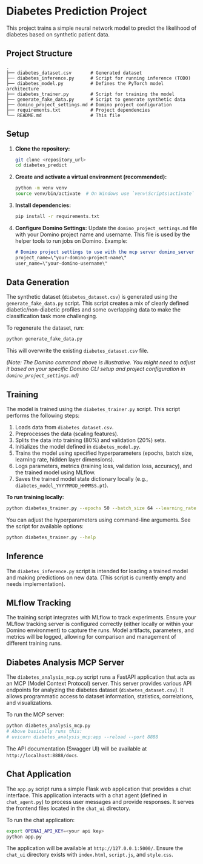# Diabetes Prediction Project

This project trains a simple neural network model to predict the likelihood of diabetes based on synthetic patient data.

## Project Structure

```
.
├── diabetes_dataset.csv       # Generated dataset
├── diabetes_inference.py      # Script for running inference (TODO)
├── diabetes_model.py          # Defines the PyTorch model architecture
├── diabetes_trainer.py        # Script for training the model
├── generate_fake_data.py      # Script to generate synthetic data
├── domino_project_settings.md # Domino project configuration
├── requirements.txt           # Project dependencies
└── README.md                  # This file
```

## Setup

1.  **Clone the repository:**
    ```bash
    git clone <repository_url>
    cd diabetes_predict
    ```

2.  **Create and activate a virtual environment (recommended):**
    ```bash
    python -m venv venv
    source venv/bin/activate  # On Windows use `venv\Scripts\activate`
    ```

3.  **Install dependencies:**
    ```bash
    pip install -r requirements.txt
    ```

4.  **Configure Domino Settings:**
    Update the `domino_project_settings.md` file with your Domino project name and username. This file is used by the helper tools to run jobs on Domino. Example:
    ```markdown
    # Domino project settings to use with the mcp server domino_server and its job runner functions
    project_name=\"your-domino-project-name\"
    user_name=\"your-domino-username\"
    ```

## Data Generation

The synthetic dataset (`diabetes_dataset.csv`) is generated using the `generate_fake_data.py` script. This script creates a mix of clearly defined diabetic/non-diabetic profiles and some overlapping data to make the classification task more challenging.

To regenerate the dataset, run:
```bash
python generate_fake_data.py
```
This will overwrite the existing `diabetes_dataset.csv` file.


*(Note: The Domino command above is illustrative. You might need to adjust it based on your specific Domino CLI setup and project configuration in `domino_project_settings.md`)*

## Training

The model is trained using the `diabetes_trainer.py` script. This script performs the following steps:
1.  Loads data from `diabetes_dataset.csv`.
2.  Preprocesses the data (scaling features).
3.  Splits the data into training (80%) and validation (20%) sets.
4.  Initializes the model defined in `diabetes_model.py`.
5.  Trains the model using specified hyperparameters (epochs, batch size, learning rate, hidden layer dimensions).
6.  Logs parameters, metrics (training loss, validation loss, accuracy), and the trained model using MLflow.
7.  Saves the trained model state dictionary locally (e.g., `diabetes_model_YYYYMMDD_HHMMSS.pt`).

**To run training locally:**
```bash
python diabetes_trainer.py --epochs 50 --batch_size 64 --learning_rate 0.001
```
You can adjust the hyperparameters using command-line arguments. See the script for available options:
```bash
python diabetes_trainer.py --help
```

## Inference

The `diabetes_inference.py` script is intended for loading a trained model and making predictions on new data. (This script is currently empty and needs implementation).

## MLflow Tracking

The training script integrates with MLflow to track experiments. Ensure your MLflow tracking server is configured correctly (either locally or within your Domino environment) to capture the runs. Model artifacts, parameters, and metrics will be logged, allowing for comparison and management of different training runs.

## Diabetes Analysis MCP Server

The `diabetes_analysis_mcp.py` script runs a FastAPI application that acts as an MCP (Model Context Protocol) server. This server provides various API endpoints for analyzing the diabetes dataset (`diabetes_dataset.csv`). It allows programmatic access to dataset information, statistics, correlations, and visualizations.

To run the MCP server:
```bash
python diabetes_analysis_mcp.py
# Above basically runs this:
# uvicorn diabetes_analysis_mcp:app --reload --port 8888
```
The API documentation (Swagger UI) will be available at `http://localhost:8888/docs`.

## Chat Application

The `app.py` script runs a simple Flask web application that provides a chat interface. This application interacts with a chat agent (defined in `chat_agent.py`) to process user messages and provide responses. It serves the frontend files located in the `chat_ui` directory.

To run the chat application:
```bash
export OPENAI_API_KEY=<your api key>
python app.py
```
The application will be available at `http://127.0.0.1:5000/`. Ensure the `chat_ui` directory exists with `index.html`, `script.js`, and `style.css`.
